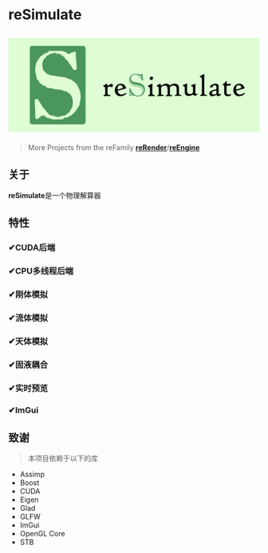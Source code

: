 # reSimulate
![reSimulate](reSimulate.png)
---
> More Projects from the reFamily [**reRender**](https://github.com/GZhonghui/reRender)/[**reEngine**](https://github.com/GZhonghui/reEngine)

## 关于
**reSimulate**是一个物理解算器

## 特性
### ✔CUDA后端
### ✔CPU多线程后端
### ✔刚体模拟
### ✔流体模拟
### ✔天体模拟
### ✔固液耦合
### ✔实时预览
### ✔ImGui

## 致谢
> 本项目依赖于以下的库
* Assimp
* Boost
* CUDA
* Eigen
* Glad
* GLFW
* ImGui
* OpenGL Core
* STB
